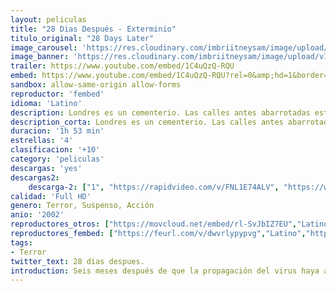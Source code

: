 ```yaml
---
layout: peliculas
title: "28 Dias Después - Exterminio"
titulo_original: "28 Days Later"
image_carousel: 'https://res.cloudinary.com/imbriitneysam/image/upload/v1542767823/28-dias-poster-min.jpg'
image_banner: 'https://res.cloudinary.com/imbriitneysam/image/upload/v1542767824/28-dias-banner-min.jpg'
trailer: https://www.youtube.com/embed/1C4uQzQ-RQU
embed: https://www.youtube.com/embed/1C4uQzQ-RQU?rel=0&amp;hd=1&border=0&wmode=opaque&enablejsapi=1&modestbranding=1&controls=1&showinfo=1
sandbox: allow-same-origin allow-forms
reproductor: 'fembed'
idioma: 'Latino'
description: Londres es un cementerio. Las calles antes abarrotadas están ahora desiertas. Las tiendas, vacías. Y reina un silencio total. Tras la propagación de un virus que acabó con la mayor parte de la población de Gran Bretaña, tuvo lugar la invasión de unos seres terroríficos. El virus se difundió, tras la incursión en un laboratorio, de un grupo de defensores de los derechos de los animales. Transmitido a través de la sangre, el virus produce efectos devastadores en los afectados. En 28 días la epide...(line truncated)...
description_corta: Londres es un cementerio. Las calles antes abarrotadas están ahora desiertas. Las tiendas, vacías. Y reina un silencio total. Tras la propagación de un virus que acabó con la mayor parte de la población de Gran Bretaña, tuvo lugar la invasión de unos seres terroríficos. El virus se..
duracion: '1h 53 min'
estrellas: '4'
clasificacion: '+10'
category: 'peliculas'
descargas: 'yes'
descargas2:
    descarga-2: ["1", "https://rapidvideo.com/v/FNL1E74ALV", "https://www.google.com/s2/favicons?domain=www.rapidvideo.com","RapidVideo","https://res.cloudinary.com/imbriitneysam/image/upload/v1541473684/mexico.png", "Latino", "Full HD"]
calidad: 'Full HD'
genero: Terror, Suspenso, Acción
anio: '2002'
reproductores_otros: ["https://movcloud.net/embed/rl-SvJbIZ7EU","Latino","https://gdriveplayer.me/embed2.php?link=Dpjc%252BMqj6JuPv%252FiRr7FEUgUixqTY4OFD6pSMSmlRiUbx1e2XBH%252B1nhKkRDEVIGAddNdKTuDHQZhqK8CA7W%252FAqw754L37Bu2nWif9LpJE035Gmb0C%252FwSz%252F3wmHdlFPlZtvSDocSg470FznVCKTa%252FtxtPKeKKnet8tj%252FrsUbw3Xf0u41hLeye6zrMidVUebopJ0fYyVe1ei3hRI47mni1AWA","Latino","https://mstream.website/wjcakxcs3p1x","Latino"]
reproductores_fembed: ["https://feurl.com/v/dwvrlypypvg","Latino","https://feurl.com/v/mzvkjmq-19q","Latino"]
tags:
- Terror
twitter_text: 28 días despues.
introduction: Seis meses después de que la propagación del virus haya aniquilado las Islas Británicas, el ejército de los Estados Unidos declara que ha ganado la guerra contra la infección y que puede comenzar la reconstrucción del país. Con la primera ola de refugiados que vuelve al país, una 
---
```


 







